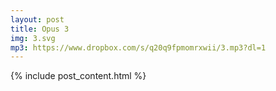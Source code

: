 ```yaml
---
layout: post
title: Opus 3
img: 3.svg
mp3: https://www.dropbox.com/s/q20q9fpmomrxwii/3.mp3?dl=1
---
```


{% include post_content.html %}